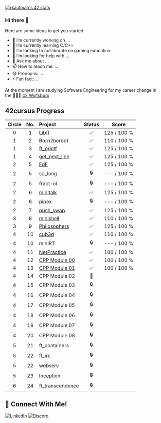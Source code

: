 [![rkaufman's 42 stats](https://badge42.vercel.app/api/v2/cl2r6b3yn005909mln989e21s/stats?cursusId=21&coalitionId=undefined)](https://github.com/JaeSeoKim/badge42)

### Hi there 👋

Here are some ideas to get you started:

- 🔭 I’m currently working on ...
- 🌱 I’m currently learning C/C++
- 👯 I’m looking to collaborate on gaming education
- 🤔 I’m looking for help with ...
- 💬 Ask me about ...
- 📫 How to reach me: ...
- 😄 Pronouns: ...
- ⚡ Fun fact: ...

At the moment I am studying Software Engineering for my career change in the 👨🏻‍💻 [42 Wolfsburg](https://42wolfsburg.de/)

## 42cursus Progress

| Circle | No. | Project                                     | Status |     Score    |
| :----: | :-: | :------------------------------------------ | :----: | :----------: |
|   0    |  1  | [Libft](../../../42_Libft)                  | ✅     | 125 / 100 % |    
|   1    |  2  | Born2beroot                                 | ✅     | 110 / 100 % |     
|   1    |  3  | [ft_printf](../../../42_ft_printf)          | ✅     | 125 / 100 % |   
|   1    |  4  | [get_next_line](../../../42_get_next_line)  | ✅     | 125 / 100 % |
|   2    |  5  | [FdF](../../../42_fdf)                      | ✅     | 125 / 100 % |     
|   2    |  5  | so_long                                     | 🔒     | --- / 100 % |
|   2    |  5  | fract-ol                                    | 🔒     | --- / 100 % |
|   2    |  6  | [minitalk](../../../42_minitalk)            | ✅     | 125 / 100 % |    
|   2    |  6  | pipex                                       | 🔒     | --- / 100 % |   
|   2    |  7  | [push_swap](../../../42_push_swap)          | ✅     | 125 / 100 % |
|   3    |  8  | [minishell](../../../42_minishell)          | ✅     | 110 / 100 % |
|   3    |  9  | [Philosophers](../../../42_philosophers)    | ✅     | 125 / 100 % |
|   4    | 10  | [cub3d](../../../42_cub3D)                  | ✅     | 110 / 100 % |
|   4    | 10  | miniRT                                      | 🔒     | --- / 100 % | 
|   4    | 11  | [NetPractice](../../../42_NetPractice)      | ✅      | 100 / 100 % |
|   4    | 12  | [CPP Module 00](../../../42_cpp_00)         | ✅     | 100 / 100 % |
|   4    | 13  | [CPP Module 01](../../../42_cpp_01)         | ✅     | 100 / 100 % |
|   4    | 14  | CPP Module 02 | 📝     |
|   4    | 15  | CPP Module 03 | 🔒     |
|   4    | 16  | CPP Module 04 | 🔒     |
|   4    | 17  | CPP Module 05 | 🔒     |
|   4    | 18  | CPP Module 06 | 🔒     |
|   4    | 19  | CPP Module 07 | 🔒     |
|   4    | 20  | CPP Module 08 | 🔒     |
|   5    | 21  | ft_containers                  | 🔒      |
|   5    | 22  | ft_irc                         | 🔒      |
|   5    | 22  | webserv                        | 🔒      |
|   5    | 23  | Inception                      | 🔒      |
|   6    | 24  | ft_transcendence               | 🔒      |
 
## 📱 Connect With Me!
[![LinkedIn](https://img.shields.io/badge/-LinkedIn-0e76a8?style=flat-square&logo=linkedin&logoColor=white)](https://www.linkedin.com/in/ren%C3%A9-kaufmann-14072a239/)
[![Discord](https://img.shields.io/badge/Discord-7289DA?style=flat-square&logo=discord&logoColor=white)](https://discordapp.com/users/426426595817947137)
